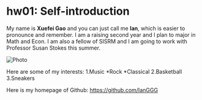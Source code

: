 # hw01: Self-introduction
My name is **Xuefei Gao** and you can just call me **Ian**, which is easier to pronounce and remember. I am a raising second year and I plan to major in Math and Econ. I am also a fellow of SISRM and I am going to work with Professor Susan Stokes this summer.

![Photo](hw01/Self_Portrait.png)

Here are some of my interests:
1.Music
  *Rock
  *Classical
2.Basketball
3.Sneakers

Here is my homepage of Github: https://github.com/IanGGG